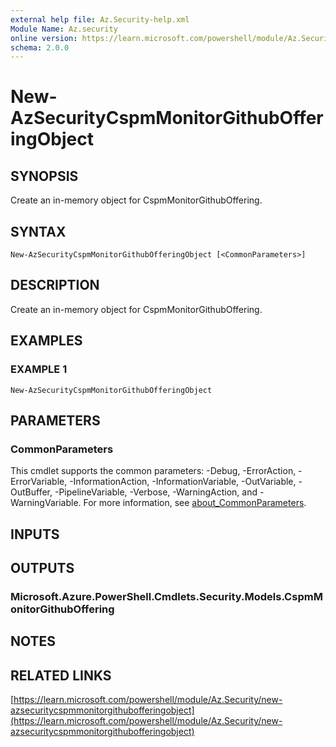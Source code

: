 ```yaml
---
external help file: Az.Security-help.xml
Module Name: Az.security
online version: https://learn.microsoft.com/powershell/module/Az.Security/new-azsecuritycspmmonitorgithubofferingobject
schema: 2.0.0
---
```


# New-AzSecurityCspmMonitorGithubOfferingObject

## SYNOPSIS
Create an in-memory object for CspmMonitorGithubOffering.

## SYNTAX

```
New-AzSecurityCspmMonitorGithubOfferingObject [<CommonParameters>]
```

## DESCRIPTION
Create an in-memory object for CspmMonitorGithubOffering.

## EXAMPLES

### EXAMPLE 1
```
New-AzSecurityCspmMonitorGithubOfferingObject
```

## PARAMETERS

### CommonParameters
This cmdlet supports the common parameters: -Debug, -ErrorAction, -ErrorVariable, -InformationAction, -InformationVariable, -OutVariable, -OutBuffer, -PipelineVariable, -Verbose, -WarningAction, and -WarningVariable. For more information, see [about_CommonParameters](http://go.microsoft.com/fwlink/?LinkID=113216).

## INPUTS

## OUTPUTS

### Microsoft.Azure.PowerShell.Cmdlets.Security.Models.CspmMonitorGithubOffering
## NOTES

## RELATED LINKS

[https://learn.microsoft.com/powershell/module/Az.Security/new-azsecuritycspmmonitorgithubofferingobject](https://learn.microsoft.com/powershell/module/Az.Security/new-azsecuritycspmmonitorgithubofferingobject)

